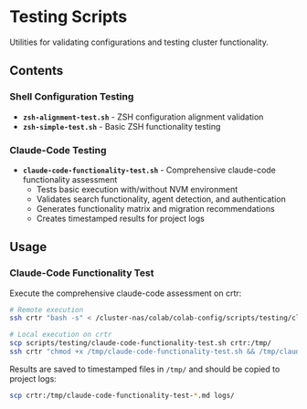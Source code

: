 # Testing Scripts

Utilities for validating configurations and testing cluster functionality.

## Contents

### Shell Configuration Testing
- **`zsh-alignment-test.sh`** - ZSH configuration alignment validation
- **`zsh-simple-test.sh`** - Basic ZSH functionality testing

### Claude-Code Testing
- **`claude-code-functionality-test.sh`** - Comprehensive claude-code functionality assessment
  - Tests basic execution with/without NVM environment
  - Validates search functionality, agent detection, and authentication
  - Generates functionality matrix and migration recommendations
  - Creates timestamped results for project logs

## Usage

### Claude-Code Functionality Test

Execute the comprehensive claude-code assessment on crtr:

```bash
# Remote execution
ssh crtr "bash -s" < /cluster-nas/colab/colab-config/scripts/testing/claude-code-functionality-test.sh

# Local execution on crtr
scp scripts/testing/claude-code-functionality-test.sh crtr:/tmp/
ssh crtr "chmod +x /tmp/claude-code-functionality-test.sh && /tmp/claude-code-functionality-test.sh"
```

Results are saved to timestamped files in `/tmp/` and should be copied to project logs:

```bash
scp crtr:/tmp/claude-code-functionality-test-*.md logs/
```
